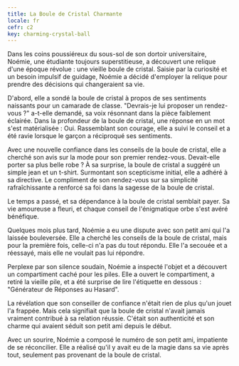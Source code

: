```yaml
---
title: La Boule de Cristal Charmante
locale: fr
cefr: c2
key: charming-crystal-ball
---
```


Dans les coins poussiéreux du sous-sol de son dortoir universitaire, Noémie, une étudiante toujours superstitieuse, a découvert une relique d'une époque révolue : une vieille boule de cristal. Saisie par la curiosité et un besoin impulsif de guidage, Noémie a décidé d'employer la relique pour prendre des décisions qui changeraient sa vie.

D'abord, elle a sondé la boule de cristal à propos de ses sentiments naissants pour un camarade de classe. "Devrais-je lui proposer un rendez-vous ?" a-t-elle demandé, sa voix résonnant dans la pièce faiblement éclairée. Dans la profondeur de la boule de cristal, une réponse en un mot s'est matérialisée : Oui. Rassemblant son courage, elle a suivi le conseil et a été ravie lorsque le garçon a réciproqué ses sentiments.

Avec une nouvelle confiance dans les conseils de la boule de cristal, elle a cherché son avis sur la mode pour son premier rendez-vous. Devait-elle porter sa plus belle robe ? À sa surprise, la boule de cristal a suggéré un simple jean et un t-shirt. Surmontant son scepticisme initial, elle a adhéré à sa directive. Le compliment de son rendez-vous sur sa simplicité rafraîchissante a renforcé sa foi dans la sagesse de la boule de cristal.

Le temps a passé, et sa dépendance à la boule de cristal semblait payer. Sa vie amoureuse a fleuri, et chaque conseil de l'énigmatique orbe s'est avéré bénéfique.

Quelques mois plus tard, Noémie a eu une dispute avec son petit ami qui l'a laissée bouleversée. Elle a cherché les conseils de la boule de cristal, mais pour la première fois, celle-ci n'a pas du tout répondu. Elle l'a secouée et a réessayé, mais elle ne voulait pas lui répondre.

Perplexe par son silence soudain, Noémie a inspecté l'objet et a découvert un compartiment caché pour les piles. Elle a ouvert le compartiment, a retiré la vieille pile, et a été surprise de lire l'étiquette en dessous : "Générateur de Réponses au Hasard".

La révélation que son conseiller de confiance n'était rien de plus qu'un jouet l'a frappée. Mais cela signifiait que la boule de cristal n'avait jamais vraiment contribué à sa relation réussie. C'était son authenticité et son charme qui avaient séduit son petit ami depuis le début.

Avec un sourire, Noémie a composé le numéro de son petit ami, impatiente de se réconcilier. Elle a réalisé qu'il y avait eu de la magie dans sa vie après tout, seulement pas provenant de la boule de cristal.